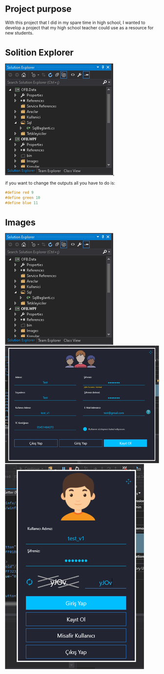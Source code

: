 # Project purpose
With this project that I did in my spare time in high school, I wanted to develop a project that my high school teacher could use as a resource for new students.

# Solition Explorer
![screenshot.png](OFB_IMG/1.PNG),

if you want to change the outputs all you have to do is:
```ino
#define red 9
#define green 10
#define blue 11
```

# Images
![screenshot.png](OFB_IMG/1.PNG)
![screenshot.png](OFB_IMG/2.PNG)
![screenshot.png](OFB_IMG/3.PNG)
